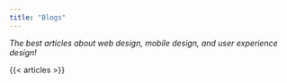 ```yaml
---
title: "Blogs"
---
```


_The best articles about web design, mobile design, and user experience design!_

{{< articles >}}